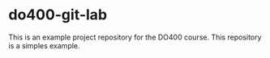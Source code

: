 # do400-git-lab

This is an example project repository for the DO400 course.
This repository is a simples example.
